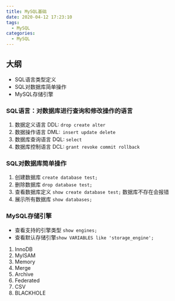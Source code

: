 ```yaml
---
title: MySQL基础
date: 2020-04-12 17:23:10
tags:
  - MySQL
categories:
  - MySQL  
---
```


## 大纲

- SQL语言类型定义
- SQL对数据库简单操作
- MySQL存储引擎

<!-- more -->

### SQL语言：对数据库进行查询和修改操作的语言

1. 数据定义语言 DDL: `drop create alter`
2. 数据操作语言 DML:` insert update delete`
3. 数据库查询语言 DQL: `select`
4. 数据库控制语言 DCL: `grant revoke commit rollback`

### SQL对数据库简单操作

1. 创建数据库     `create database test;`
2. 删除数据库 `drop database test;`
3. 查看数据库定义 `show create database test;` 数据库不存在会报错
4. 展示所有数据库 `show databases;`

### MySQL存储引擎

- 查看支持的引擎类型 `show engines;`
- 查看默认存储引擎`show VARIABLES like 'storage_engine';`
1. InnoDB
2. MyISAM
3. Memory
4. Merge
5. Archive
6. Federated
7. CSV
8. BLACKHOLE



